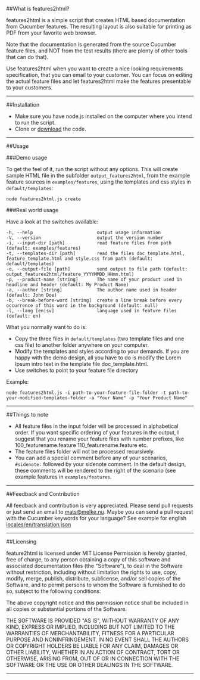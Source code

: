 ##What is features2html?

features2html is a simple script that creates HTML based documentation from Cucumber features. The resulting layout
is also suitable for printing as PDF from your favorite web browser.

Note that the documentation is generated from the source Cucumber feature files, and NOT from the test results (there
are plenty of other tools that can do that).

Use features2html when you want to create a nice looking requirements specification, that you can email to your customer.
You can focus on editing the actual feature files and let features2html make the features presentable to your customers.

---

##Installation

* Make sure you have node.js installed on the computer where you intend to run the script.
* Clone or [download](https://github.com/melke/features2html/archive/master.zip) the code.

---

##Usage

###Demo usage

To get the feel of it, run the script without any options. This will create sample HTML file in the subfolder `output_features2html`,
from the example feature sources in `examples/features`, using the templates and css styles in `default/templates`:

```
node features2html.js create
```

###Real world usage

Have a look at the switches available:

```
-h, --help                        output usage information
-V, --version                     output the version number
-i, --input-dir [path]            read feature files from path (default: examples/features)
-t, --templates-dir [path]        read the files doc_template.html, feature_template.html and style.css from path (default: default/templates)
-o, --output-file [path]          send output to file path (default: output_features2html/feature_YYYYMMDD_HHmm.html)
-p, --product-name [string]       The name of your product used in headline and header (default: My Product Name)
-a, --author [string]             The author name used in header (default: John Doe)
-b, --break-before-word [string]  create a line break before every occurrence of this word in the background (default: null)
-l, --lang [en|sv]                language used in feature files (default: en)

```

What you normally want to do is:
* Copy the three files in `default/templates` (two template files and one css file) to another folder anywhere on your computer.
* Modify the templates and styles according to your demands. If you are happy with the demo design, all you have
to do is modify the Lorem Ipsum intro text in the template file doc_template.html.
* Use switches to point to your feature file directory

Example:

```
node features2html.js -i path-to-your-feature-file-folder -t path-to-your-modified-templates-folder -a "Your Name" -p "Your Product Name"
```

---

##Things to note

* All feature files in the input folder will be processed in alphabetical order. If you want specific ordering of your features in the
output, I suggest that you rename your feature files with number prefixes, like 100_featurename.feature 110_featurename.feature etc.
* The feature files folder will not be processed recursively.
* You can add a special comment before any of your scenarios, `#sidenote:` followed by your sidenote comment. In the default design, these comments
will be rendered to the right of the scenario (see example features in `examples/features`.

---

##Feedback and Contribution

All feedback and contribution is very appreciated. Please send pull requests or just send an email to [mats@melke.nu](mailto:mats@melke.nu).
Maybe you can send a pull request with the Cucumber keywords for your language? See example for english [locales/en/translation.json](locales/en/translation.json)

---

##Licensing

feature2html is licensed under MIT License
Permission is hereby granted, free of charge, to any person obtaining a copy
of this software and associated documentation files (the "Software"), to deal
in the Software without restriction, including without limitation the rights
to use, copy, modify, merge, publish, distribute, sublicense, and/or sell
copies of the Software, and to permit persons to whom the Software is
furnished to do so, subject to the following conditions:

The above copyright notice and this permission notice shall be included in
all copies or substantial portions of the Software.

THE SOFTWARE IS PROVIDED "AS IS", WITHOUT WARRANTY OF ANY KIND, EXPRESS OR
IMPLIED, INCLUDING BUT NOT LIMITED TO THE WARRANTIES OF MERCHANTABILITY,
FITNESS FOR A PARTICULAR PURPOSE AND NONINFRINGEMENT. IN NO EVENT SHALL THE
AUTHORS OR COPYRIGHT HOLDERS BE LIABLE FOR ANY CLAIM, DAMAGES OR OTHER
LIABILITY, WHETHER IN AN ACTION OF CONTRACT, TORT OR OTHERWISE, ARISING FROM,
OUT OF OR IN CONNECTION WITH THE SOFTWARE OR THE USE OR OTHER DEALINGS IN
THE SOFTWARE.

---